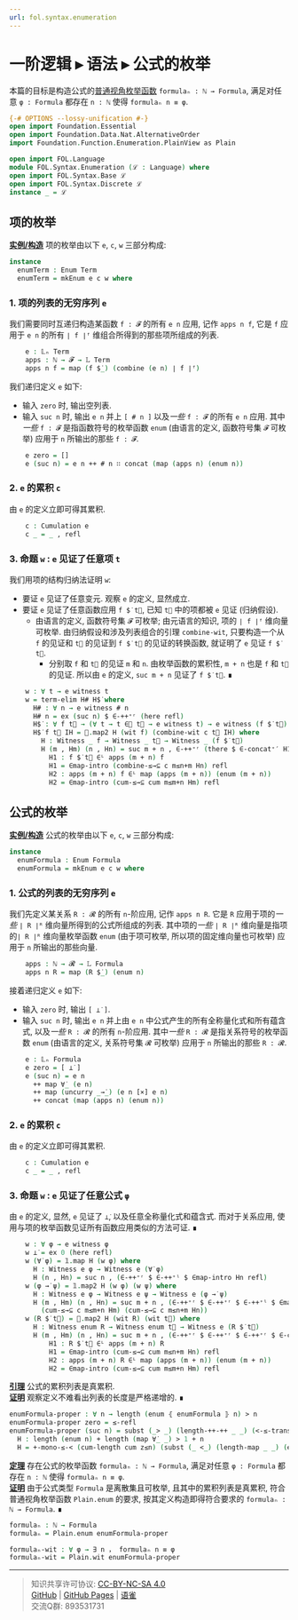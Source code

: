 ```yaml
---
url: fol.syntax.enumeration
---
```


# 一阶逻辑 ▸ 语法 ▸ 公式的枚举

本篇的目标是构造公式的[普通视角枚举函数](https://www.yuque.com/ocau/metalogic/foundation.enumeration.plainview) `formulaₙ : ℕ → Formula`, 满足对任意 `φ : Formula` 都存在 `n : ℕ` 使得 `formulaₙ n ≡ φ`.

```agda
{-# OPTIONS --lossy-unification #-}
open import Foundation.Essential
open import Foundation.Data.Nat.AlternativeOrder
import Foundation.Function.Enumeration.PlainView as Plain

open import FOL.Language
module FOL.Syntax.Enumeration (ℒ : Language) where
open import FOL.Syntax.Base ℒ
open import FOL.Syntax.Discrete ℒ
instance _ = ℒ
```

## 项的枚举

**<u>实例/构造</u>** 项的枚举由以下 `e`, `c`, `w` 三部分构成:

```agda
instance
  enumTerm : Enum Term
  enumTerm = mkEnum e c w where
```

### 1. 项的列表的无穷序列 `e`

我们需要同时互递归构造某函数 `f : 𝓕` 的所有 `e n` 应用, 记作 `apps n f`, 它是 `f` 应用于 `e n` 的所有 `∣ f ∣ᶠ` 维组合所得到的那些项所组成的列表.

```agda
    e : 𝕃ₙ Term
    apps : ℕ → 𝓕 → 𝕃 Term
    apps n f = map (f $̇_) (combine (e n) ∣ f ∣ᶠ)
```

我们递归定义 `e` 如下:
- 输入 `zero` 时, 输出空列表.
- 输入 `suc n` 时, 输出 `e n` 并上 `[ # n ]` 以及*一些* `f : 𝓕` 的所有 `e n` 应用. 其中*一些* `f : 𝓕` 是指函数符号的枚举函数 `enum` (由语言的定义, 函数符号集 `𝓕` 可枚举) 应用于 `n` 所输出的那些 `f : 𝓕`.

```agda
    e zero = []
    e (suc n) = e n ++ # n ∷ concat (map (apps n) (enum n))
```

### 2. `e` 的累积 `c`

由 `e` 的定义立即可得其累积.

```agda
    c : Cumulation e
    c _ = _ , refl
```

### 3. 命题 `w` : `e` 见证了任意项 `t`

我们用项的结构归纳法证明 `w`:

- 要证 `e` 见证了任意变元. 观察 `e` 的定义, 显然成立.
- 要证 `e` 见证了任意函数应用 `f $̇ t⃗`, 已知 `t⃗` 中的项都被 `e` 见证 (归纳假设).
  - 由语言的定义, 函数符号集 `𝓕` 可枚举; 由元语言的知识, 项的 `∣ f ∣ᶠ` 维向量可枚举.
    由归纳假设和涉及列表组合的引理 `combine-wit`, 只要构造一个从 `f` 的见证和 `t⃗` 的见证到 `f $̇ t⃗` 的见证的转换函数, 就证明了 `e` 见证 `f $̇ t⃗`.
    - 分别取 `f` 和 `t⃗` 的见证 `m` 和 `n`. 由枚举函数的累积性, `m + n` 也是 `f` 和 `t⃗` 的见证. 所以由 `e` 的定义, `suc m + n` 见证了 `f $̇ t⃗`. ∎

```agda
    w : ∀ t → e witness t
    w = term-elim H# H$̇ where
      H# : ∀ n → e witness # n
      H# n = ex (suc n) $ ∈-++⁺ʳ (here refl)
      H$̇ : ∀ f t⃗ → (∀ t → t ∈⃗ t⃗ → e witness t) → e witness (f $̇ t⃗)
      H$̇ f t⃗ IH = 𝟙.map2 H (wit f) (combine-wit c t⃗ IH) where
        H : Witness _ f → Witness _ t⃗ → Witness _ (f $̇ t⃗)
        H (m , Hm) (n , Hn) = suc m + n , ∈-++⁺ʳ (there $ ∈-concat⁺′ H1 H2) where
          H1 : f $̇ t⃗ ∈ᴸ apps (m + n) f
          H1 = ∈map-intro (combine-≤→⊆ c m≤n+m Hn) refl
          H2 : apps (m + n) f ∈ᴸ map (apps (m + n)) (enum (m + n))
          H2 = ∈map-intro (cum-≤→⊆ cum m≤m+n Hm) refl
```

## 公式的枚举

**<u>实例/构造</u>** 公式的枚举由以下 `e`, `c`, `w` 三部分构成:

```agda
instance
  enumFormula : Enum Formula
  enumFormula = mkEnum e c w where
```

### 1. 公式的列表的无穷序列 `e`

我们先定义某关系 `R : 𝓡` 的所有 `n`-阶应用, 记作 `apps n R`. 它是 `R` 应用于项的*一些* `∣ R ∣ᴿ` 维向量所得到的公式所组成的列表. 其中项的*一些* `∣ R ∣ᴿ` 维向量是指项的`∣ R ∣ᴿ` 维向量枚举函数 `enum` (由于项可枚举, 所以项的固定维向量也可枚举) 应用于 `n` 所输出的那些向量.

```agda
    apps : ℕ → 𝓡 → 𝕃 Formula
    apps n R = map (R $̇_) (enum n)
```

接着递归定义 `e` 如下:

- 输入 `zero` 时, 输出 `[ ⊥̇ ]`.
- 输入 `suc n` 时, 输出 `e n` 并上由 `e n` 中公式产生的所有全称量化式和所有蕴含式, 以及*一些* `R : 𝓡` 的所有 `n`-阶应用. 其中*一些* `R : 𝓡` 是指关系符号的枚举函数 `enum` (由语言的定义, 关系符号集 `𝓡` 可枚举) 应用于 `n` 所输出的那些 `R : 𝓡`.

```agda
    e : 𝕃ₙ Formula
    e zero = [ ⊥̇ ]
    e (suc n) = e n
      ++ map ∀̇_ (e n)
      ++ map (uncurry _→̇_) (e n [×] e n)
      ++ concat (map (apps n) (enum n))
```

### 2. `e` 的累积 `c`

由 `e` 的定义立即可得其累积.

```agda
    c : Cumulation e
    c _ = _ , refl
```

### 3. 命题 `w` : `e` 见证了任意公式 `φ`

由 `e` 的定义, 显然, `e` 见证了 `⊥̇`, 以及任意全称量化式和蕴含式. 而对于关系应用, 使用与项的枚举函数见证所有函数应用类似的方法可证. ∎

```agda
    w : ∀ φ → e witness φ
    w ⊥̇ = ex 0 (here refl)
    w (∀̇ φ) = 𝟙.map H (w φ) where
      H : Witness e φ → Witness e (∀̇ φ)
      H (n , Hn) = suc n , (∈-++⁺ʳ $ ∈-++⁺ˡ $ ∈map-intro Hn refl)
    w (φ →̇ ψ) = 𝟙.map2 H (w φ) (w ψ) where
      H : Witness e φ → Witness e ψ → Witness e (φ →̇ ψ)
      H (m , Hm) (n , Hn) = suc m + n , (∈-++⁺ʳ $ ∈-++⁺ʳ $ ∈-++⁺ˡ $ ∈map[×]-intro
        (cum-≤→⊆ c m≤m+n Hm) (cum-≤→⊆ c m≤n+m Hn))
    w (R $̇ t⃗) = 𝟙.map2 H (wit R) (wit t⃗) where
      H : Witness enum R → Witness enum t⃗ → Witness e (R $̇ t⃗)
      H (m , Hm) (n , Hn) = suc m + n , (∈-++⁺ʳ $ ∈-++⁺ʳ $ ∈-++⁺ʳ $ ∈-concat⁺′ H1 H2) where
          H1 : R $̇ t⃗ ∈ᴸ apps (m + n) R
          H1 = ∈map-intro (cum-≤→⊆ cum m≤n+m Hn) refl
          H2 : apps (m + n) R ∈ᴸ map (apps (m + n)) (enum (m + n))
          H2 = ∈map-intro (cum-≤→⊆ cum m≤m+n Hm) refl
```

**<u>引理</u>** 公式的累积列表是真累积.  
**<u>证明</u>** 观察定义不难看出列表的长度是严格递增的. ∎

```agda
enumFormula-proper : ∀ n → length (enum ⦃ enumFormula ⦄ n) > n
enumFormula-proper zero = ≤-refl
enumFormula-proper (suc n) = subst (_> _) (length-++-++ _ _) (<-≤-trans H m≤m+n) where
  H : length (enum n) + length (map ∀̇_ _) > 1 + n
  H = +-mono-≤-< (cum-length cum z≤n) (subst (_ <_) (length-map _ _) (enumFormula-proper n))
```

**<u>定理</u>** 存在公式的枚举函数 `formulaₙ : ℕ → Formula`, 满足对任意 `φ : Formula` 都存在 `n : ℕ` 使得 `formulaₙ n ≡ φ`.  
**<u>证明</u>** 由于公式类型 `Formula` 是离散集且可枚举, 且其中的累积列表是真累积, 符合普通视角枚举函数 `Plain.enum` 的要求, 按其定义构造即得符合要求的 `formulaₙ : ℕ → Formula`. ∎

```agda
formulaₙ : ℕ → Formula
formulaₙ = Plain.enum enumFormula-proper

formulaₙ-wit : ∀ φ → ∃ n ， formulaₙ n ≡ φ
formulaₙ-wit = Plain.wit enumFormula-proper
```

---
> 知识共享许可协议: [CC-BY-NC-SA 4.0](https://creativecommons.org/licenses/by-nc-sa/4.0/deed.zh)  
> [GitHub](https://github.com/choukh/MetaLogic/blob/main/src/FOL/Syntax/Enumeration.lagda.md) | [GitHub Pages](https://choukh.github.io/MetaLogic/FOL.Syntax.Enumeration.html) | [语雀](https://www.yuque.com/ocau/metalogic/fol.syntax.enumeration)  
> 交流Q群: 893531731
